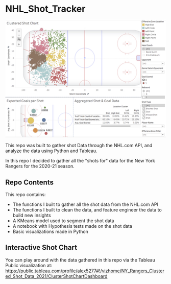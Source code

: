 # NHL_Shot_Tracker

![image_of_NYR_Shots](/rm_images/Rangers_Shot_Dashboard.png)

This repo was built to gather shot Data through the NHL.com API, and analyze the data using Python and Tableau.

In this repo I decided to gather all the "shots for" data for the New York Rangers for the 2020-21 season.

## Repo Contents
This repo contains:
- The functions I built to gather all the shot data from the NHL.com API
- The functions I built to clean the data, and feature engineer the data to build new insights
- A KMeans model used to segment the shot data
- A notebook with Hypothesis tests made on the shot data
- Basic visualizations made in Python

## Interactive Shot Chart
You can play around with the data gathered in this repo via the Tableau Public visualization at:
https://public.tableau.com/profile/alex5277#!/vizhome/NY_Rangers_Clustered_Shot_Data_2021/ClusterShotChartDashboard
